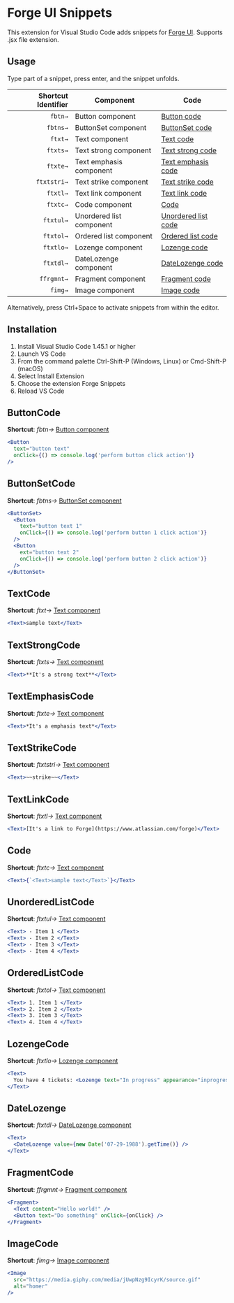 # Forge UI Snippets

This extension for Visual Studio Code adds snippets for [Forge UI](https://developer.atlassian.com/platform/forge/ui-components/). Supports .jsx file extension.

## Usage

Type part of a snippet, press enter, and the snippet unfolds.

| Shortcut Identifier | Component                | Code                                      |
| ------------------: | ------------------------ | ----------------------------------------- |
|             `fbtn→` | Button component         | [Button code](#ButtonCode)                |
|            `fbtns→` | ButtonSet component      | [ButtonSet code](#ButtonSetCode)          |
|             `ftxt→` | Text component           | [Text code](#TextCode)                    |
|            `ftxts→` | Text strong component    | [Text strong code](#TextStrongCode)       |
|            `ftxte→` | Text emphasis component  | [Text emphasis code](#TextEmphasisCode)   |
|         `ftxtstri→` | Text strike component    | [Text strike code](#TextStrikeCode)       |
|            `ftxtl→` | Text link component      | [Text link code](#TextLinkCode)           |
|            `ftxtc→` | Code component           | [Code](#Code)                             |
|           `ftxtul→` | Unordered list component | [Unordered list code](#UnorderedListCode) |
|           `ftxtol→` | Ordered list component   | [Ordered list code](#OrderedListCode)     |
|           `ftxtlo→` | Lozenge component        | [Lozenge code](#LozengeCode)              |
|           `ftxtdl→` | DateLozenge component    | [DateLozenge code](#DateLozengeCode)      |
|          `ffrgmnt→` | Fragment component       | [Fragment code](#FragmentCode)            |
|             `fimg→` | Image component          | [Image code](#ImageCode)                  |

Alternatively, press Ctrl+Space to activate snippets from within the editor.

## Installation

1. Install Visual Studio Code 1.45.1 or higher
2. Launch VS Code
3. From the command palette Ctrl-Shift-P (Windows, Linux) or Cmd-Shift-P (macOS)
4. Select Install Extension
5. Choose the extension Forge Snippets
6. Reload VS Code

## ButtonCode

**Shortcut**: _fbtn→_
[Button component](https://developer.atlassian.com/platform/forge/ui-components/button/)

```jsx
<Button
  text="button text"
  onClick={() => console.log('perform button click action')}
/>
```

## ButtonSetCode

**Shortcut**: _fbtns→_
[ButtonSet component](https://developer.atlassian.com/platform/forge/ui-components/button-set/)

```jsx
<ButtonSet>
  <Button
    text="button text 1"
    onClick={() => console.log('perform button 1 click action')}
  />
  <Button
    ext="button text 2"
    onClick={() => console.log('perform button 2 click action')}
  />
</ButtonSet>
```

## TextCode

**Shortcut**: _ftxt→_
[Text component](https://developer.atlassian.com/platform/forge/ui-components/text/)

```jsx
<Text>sample text</Text>
```

## TextStrongCode

**Shortcut**: _ftxts→_
[Text component](https://developer.atlassian.com/platform/forge/ui-components/text/)

```jsx
<Text>**It's a strong text**</Text>
```

## TextEmphasisCode

**Shortcut**: _ftxte→_
[Text component](https://developer.atlassian.com/platform/forge/ui-components/text/)

```jsx
<Text>*It's a emphasis text*</Text>
```

## TextStrikeCode

**Shortcut**: _ftxtstri→_
[Text component](https://developer.atlassian.com/platform/forge/ui-components/text/)

```jsx
<Text>~~strike~~</Text>
```

## TextLinkCode

**Shortcut**: _ftxtl→_
[Text component](https://developer.atlassian.com/platform/forge/ui-components/text/)

```jsx
<Text>[It's a link to Forge](https://www.atlassian.com/forge)</Text>
```

## Code

**Shortcut**: _ftxtc→_
[Text component](https://developer.atlassian.com/platform/forge/ui-components/text/)

```jsx
<Text>{`<Text>sample text</Text>`}</Text>
```

## UnorderedListCode

**Shortcut**: _ftxtul→_
[Text component](https://developer.atlassian.com/platform/forge/ui-components/text/)

```jsx
<Text> - Item 1 </Text>
<Text> - Item 2 </Text>
<Text> - Item 3 </Text>
<Text> - Item 4 </Text>
```

## OrderedListCode

**Shortcut**: _ftxtol→_
[Text component](https://developer.atlassian.com/platform/forge/ui-components/text/)

```jsx
<Text> 1. Item 1 </Text>
<Text> 2. Item 2 </Text>
<Text> 3. Item 3 </Text>
<Text> 4. Item 4 </Text>
```

## LozengeCode

**Shortcut**: _ftxtlo→_
[Lozenge component](https://developer.atlassian.com/platform/forge/ui-components/text/#lozenge)

```jsx
<Text>
  You have 4 tickets: <Lozenge text="In progress" appearance="inprogress" />
</Text>
```

## DateLozenge

**Shortcut**: _ftxtdl→_
[DateLozenge component](https://developer.atlassian.com/platform/forge/ui-components/text/#lozenge)

```jsx
<Text>
  <DateLozenge value={new Date('07-29-1988').getTime()} />
</Text>
```

## FragmentCode

**Shortcut**: _ffrgmnt→_
[Fragment component](https://developer.atlassian.com/platform/forge/ui-components/fragment/)

```jsx
<Fragment>
  <Text content="Hello world!" />
  <Button text="Do something" onClick={onClick} />
</Fragment>
```

## ImageCode

**Shortcut**: _fimg→_
[Image component](https://developer.atlassian.com/platform/forge/ui-components/image/)

```jsx
<Image
  src="https://media.giphy.com/media/jUwpNzg9IcyrK/source.gif"
  alt="homer"
/>
```

